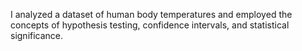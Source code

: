 I analyzed a dataset of human body temperatures and employed the concepts of hypothesis testing, confidence intervals, and statistical significance. 
